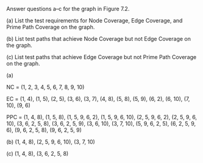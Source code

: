 Answer questions a–c for the graph in Figure 7.2.

(a) List the test requirements for Node Coverage, Edge Coverage,
and Prime Path Coverage on the graph.

(b) List test paths that achieve Node Coverage but not Edge
Coverage on the graph.

(c) List test paths that achieve Edge Coverage but not Prime Path
Coverage on the graph.

(a) 

NC = (1, 2, 3, 4, 5, 6, 7, 8, 9, 10) 

EC = (1, 4), (1, 5), (2, 5), (3, 6), (3, 7), (4, 8), (5, 8), (5, 9), (6, 2), (6, 10), (7, 10), (9, 6)
 
PPC = (1, 4, 8), (1, 5, 8), (1, 5, 9, 6, 2), (1, 5, 9, 6, 10), 
(2, 5, 9, 6, 2), (2, 5, 9, 6, 10), 
(3, 6, 2, 5, 8), (3, 6, 2, 5, 9), (3, 6, 10), (3, 7, 10), 
(5, 9, 6, 2, 5), 
(6, 2, 5, 9, 6), 
(9, 6, 2, 5, 8), (9, 6, 2, 5, 9)

(b) (1, 4, 8), (2, 5, 9, 6, 10), (3, 7, 10)

(c) (1, 4, 8), (3, 6, 2, 5, 8)
